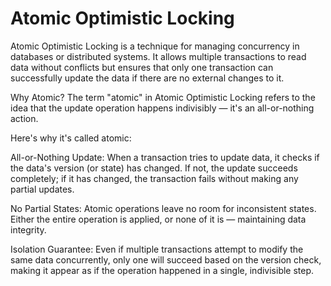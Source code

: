 # Atomic Optimistic Locking

Atomic Optimistic Locking is a technique for managing concurrency in databases or distributed systems. It allows multiple transactions to read data without conflicts but ensures that only one transaction can successfully update the data if there are no external changes to it.

Why Atomic?
The term "atomic" in Atomic Optimistic Locking refers to the idea that the update operation happens indivisibly — it's an all-or-nothing action.

Here's why it's called atomic:

All-or-Nothing Update:
When a transaction tries to update data, it checks if the data's version (or state) has changed. If not, the update succeeds completely; if it has changed, the transaction fails without making any partial updates.

No Partial States:
Atomic operations leave no room for inconsistent states. Either the entire operation is applied, or none of it is — maintaining data integrity.

Isolation Guarantee:
Even if multiple transactions attempt to modify the same data concurrently, only one will succeed based on the version check, making it appear as if the operation happened in a single, indivisible step.

